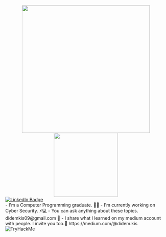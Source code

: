 <div id="header" align="center">
  <img src="https://cdn.dribbble.com/users/1261045/screenshots/11391612/media/58cd07da8fb87504d054fb1d186abcb0.gif" width="400"/>
  
  <img src="https://media.giphy.com/media/M9gbBd9nbDrOTu1Mqx/giphy.gif" width="200"/>
</div>
          <div id="badges">
  <a href="your-linkedin-URL">
    <img src="https://www.linkedin.com/in/didemkis/&logo=linkedin&logoColor=white" alt="LinkedIn Badge"/>
  </a>
 
</div>
- I'm a Computer Programming graduate. 👩‍💻 
- I'm currently working on Cyber Security. ⚡💻
- You can ask anything about these topics. didemkis09@gmail.com 💬 
- I share what I learned on my medium account with people. I invite you too.🎫 https://medium.com/@didem.kis
<img src="https://tryhackme-badges.s3.amazonaws.com/didem.kis.png" alt="TryHackMe">


          
